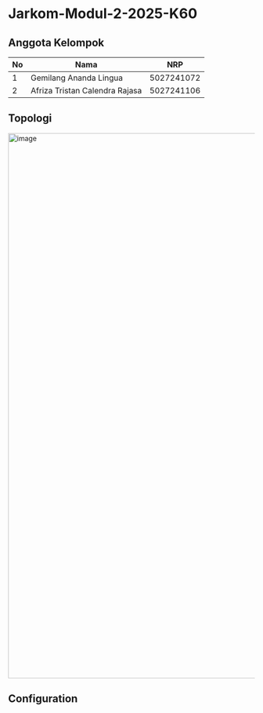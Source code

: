 # Jarkom-Modul-2-2025-K60

## Anggota Kelompok

| No | Nama                   | NRP         |
|----|------------------------|-------------|
| 1  | Gemilang Ananda Lingua | 5027241072  |
| 2  | Afriza Tristan Calendra Rajasa     | 5027241106  |

## Topologi
<img width="1710" height="1112" alt="image" src="https://github.com/user-attachments/assets/58251ca9-7c86-4aa4-bfc3-6d4095f3ef8a" />

## Configuration

